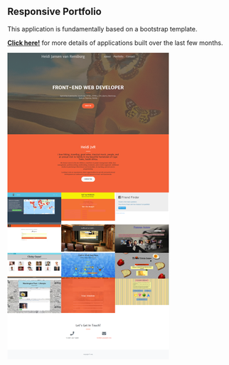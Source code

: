 ## Responsive Portfolio

This application is fundamentally based on a bootstrap template.

[**Click here!**](https://heidijvr.github.io/Responsive-Portfolio-Updated/) for more details of applications built over the last few months.


<img src="https://github.com/Heidijvr/Responsive-Portfolio-Updated/blob/master/img/portfolio/homepage.png" alt="Home Page Screenshot">
